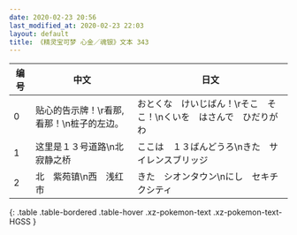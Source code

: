 ```yaml
---
date: 2020-02-23 20:56
last_modified_at: 2020-02-23 22:03
layout: default
title: 《精灵宝可梦 心金／魂银》文本 343
---
```

| 编号 | 中文 | 日文 |
| ---- | ---- | ---- |
| 0 | 贴心的告示牌！\r看那,看那！\n桩子的左边。 | おとくな　けいじばん！\rそこ　そこ！\nくいを　はさんで　ひだりがわ |
| 1 | 这里是１３号道路\n北　寂静之桥 | ここは　１３ばんどうろ\nきた　サイレンスブリッジ |
| 2 | 北　紫苑镇\n西　浅红市 | きた　シオンタウン\nにし　セキチクシティ |
{: .table .table-bordered .table-hover .xz-pokemon-text .xz-pokemon-text-HGSS }